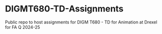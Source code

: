 # DIGMT680-TD-Assignments

Public repo to host assignments for DIGM T680 - TD for Animation at Drexel for FA Q 2024-25
